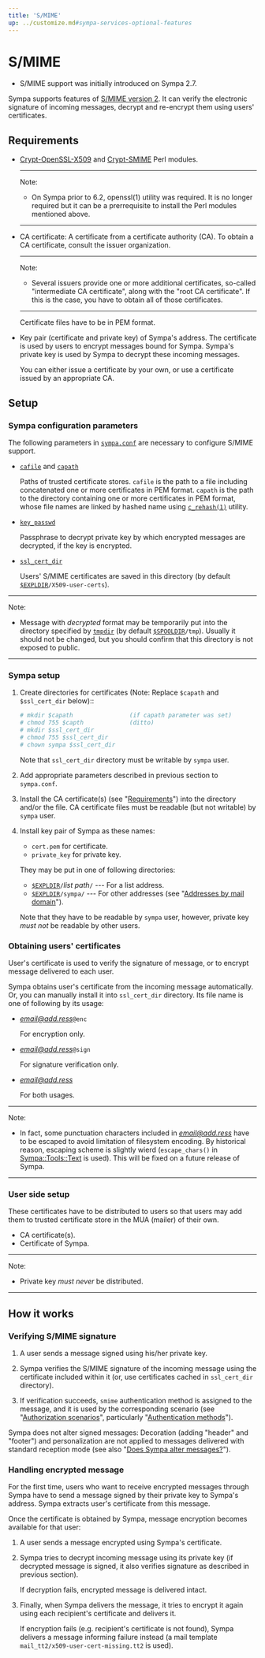 ```yaml
---
title: 'S/MIME'
up: ../customize.md#sympa-services-optional-features
---
```


S/MIME
======

  * S/MIME support was initially introduced on Sympa 2.7.

Sympa supports features of
[S/MIME version 2](https://tools.ietf.org/html/rfc2311). It can
verify the electronic signature of incoming messages, decrypt and re-encrypt
them using users' certificates.

Requirements
------------

  - [Crypt-OpenSSL-X509](https://metacpan.org/release/Crypt-OpenSSL-X509)
    and [Crypt-SMIME](https://metacpan.org/release/Crypt-SMIME) Perl modules.

    ----
    Note:

      * On Sympa prior to 6.2, openssl(1) utility was required.  It is no
        longer required but it can be a prerrequisite to install the Perl
        modules mentioned above.

    ----

  - CA certificate: A certificate from a certificate authority (CA). To
  obtain a CA certificate, consult the issuer organization.

    ----
    Note:

      * Several issuers provide one or more additional certificates, so-called
        "intermediate CA certificate", along with the "root CA certificate".
        If this is the case, you have to obtain all of those certificates.

    ----
    Certificate files have to be in PEM format.

  - Key pair (certificate and private key) of Sympa's address. The
    certificate is used by users to encrypt messages bound for Sympa.
    Sympa's private key is used by Sympa to decrypt these incoming messages.

    You can either issue a certificate by your own, or use a certificate issued
    by an appropriate CA.

Setup
-----

### Sympa configuration parameters

The following parameters in [`sympa.conf`](../layout.md#config) are
necessary to configure S/MIME support.

  - [`cafile`](../man/sympa.conf.5.md#cafile) and
    [`capath`](../man/sympa.conf.5.md#capath)

    Paths of trusted certificate stores.
    `cafile` is the path to a file including concatenated one or more
    certificates in PEM format.
    `capath` is the path to the directory containing one or more certificates
    in PEM format, whose file names are linked by hashed name using
    [`c_rehash(1)`](https://www.openssl.org/docs/manmaster/man1/c_rehash.html)
    utility.

  - [`key_passwd`](../man/sympa.conf.5.md#key_passwd)

    Passphrase to decrypt private key by which encrypted messages are
    decrypted, if the key is encrypted.

  - [`ssl_cert_dir`](../man/sympa.conf.5.md#ssl_cert_dir)

    Users' S/MIME certificates are saved in this directory
    (by default [``$EXPLDIR``](../layout.md#expldir)`/X509-user-certs`).

----
Note:

  * Message with *decrypted* format may be temporarily put into the directory
    specified by [`tmpdir`](../man/sympa.conf.5.md#tmpdir) (by default
    [``$SPOOLDIR``](../layout.md#spooldir)`/tmp`).
    Usually it should not be changed, but you should confirm that this directory
    is not exposed to public.

----

### Sympa setup

  1. Create directories for certificates (Note: Replace `$capath` and
     `$ssl_cert_dir` below)::
     ``` bash
     # mkdir $capath                (if capath parameter was set)
     # chmod 755 $capth             (ditto)
     # mkdir $ssl_cert_dir
     # chmod 755 $ssl_cert_dir
     # chown sympa $ssl_cert_dir
     ```
     Note that `ssl_cert_dir` directory must be writable by `sympa` user.

  2. Add appropriate parameters described in previous section to `sympa.conf`.

  3. Install the CA certificate(s) (see "[Requirements](#requirements)")
     into the directory and/or the file. CA certificate files must be
     readable (but not writable) by `sympa` user.

  4. Install key pair of Sympa as these names:

       - `cert.pem` for certificate.
       - `private_key` for private key.

     They may be put in one of following directories:

       - [``$EXPLDIR``](../layout.md#expldir)`/`*list path*`/`
         --- For a list address.
       - [``$EXPLDIR``](../layout.md#expldir)`/sympa/`
         --- For other addresses (see
         "[Addresses by mail domain](basics-addresses.md#addresses-by-mail-domain)").

     Note that they have to be readable by `sympa` user, however, private key
     *must not* be readable by other users.

### Obtaining users' certificates

User's certificate is used to verify the signature of message, or to encrypt
message delivered to each user.

Sympa obtains user's certificate from the incoming message
automatically.  Or, you can manually install it into `ssl_cert_dir` directory.
Its file name is one of following by its usage:

  - *email@add.ress*`@enc`

    For encryption only.

  - *email@add.ress*`@sign`

    For signature verification only.

  - *email@add.ress*

    For both usages.

----
Note:

  * In fact, some punctuation characters included in *email@add.ress* have to
    be escaped to avoid limitation of filesystem encoding.
    By historical reason, escaping scheme is slightly wierd (`escape_chars()`
    in [Sympa::Tools::Text](../man/Sympa-Tools-Text.3.md) is used).
    This will be fixed on a future release of Sympa.

----

### User side setup

These certificates have to be distributed to users so that users may add them
to trusted certificate store in the MUA (mailer) of their own.

  - CA certificate(s).
  - Certificate of Sympa.

----
Note:

  * Private key *must never* be distributed.

----

How it works
------------

### Verifying S/MIME signature

  1. A user sends a message signed using his/her private key.

  2. Sympa verifies the S/MIME signature of the incoming message using the
     certificate included within it (or, use certificates cached in `ssl_cert_dir`
     directory).

  3. If verification succeeds, `smime` authentication method is assigned to
     the message, and it is used by the corresponding scenario (see
     "[Authorization scenarios](basics-scenarios.md)", particularly
     "[Authentication methods](basics-scenarios.md#authentication-methods)").

Sympa does not alter signed messages: Decoration (adding "header" and "footer")
and personalization are not applied to messages delivered with standard
reception mode (see also
"[Does Sympa alter messages?](basics-alterations.md#does-sympa-alter-messages)").

### Handling encrypted message

For the first time, users who want to receive encrypted messages through
Sympa have to send a message signed by their private key to Sympa's address.
Sympa extracts user's certificate from this message.

Once the certificate is obtained by Sympa, message encryption becomes
available for that user:

  1. A user sends a message encrypted using Sympa's certificate.

  2. Sympa tries to decrypt incoming message using its private key
     (if decrypted message is signed, it also verifies signature as described
     in previous section).

     If decryption fails, encrypted message is delivered intact.

  3. Finally, when Sympa delivers the message, it tries to encrypt it again
     using each recipient's certificate and delivers it.

     If encryption fails (e.g. recipient's certificate is not found),
     Sympa delivers a message informing failure instead (a mail template
     `mail_tt2/x509-user-cert-missing.tt2` is used).

